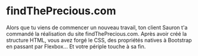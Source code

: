# findThePrecious.com
Alors que tu viens de commencer un nouveau travail, ton client Sauron t'a commandé la réalisation du site findThePrecious.com. Après avoir créé la structure HTML, vous avez forgé le CSS, des propriétés natives à Bootstrap en passant par Flexbox... Et votre périple touche à sa fin.
